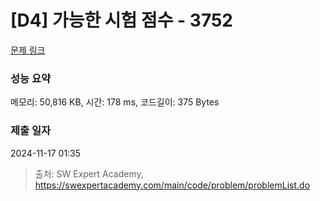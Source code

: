 # [D4] 가능한 시험 점수 - 3752 

[문제 링크](https://swexpertacademy.com/main/code/problem/problemDetail.do?contestProbId=AWHPkqBqAEsDFAUn) 

### 성능 요약

메모리: 50,816 KB, 시간: 178 ms, 코드길이: 375 Bytes

### 제출 일자

2024-11-17 01:35



> 출처: SW Expert Academy, https://swexpertacademy.com/main/code/problem/problemList.do